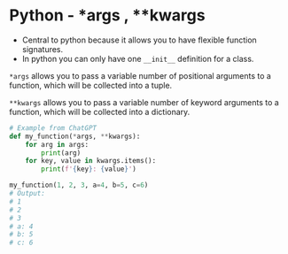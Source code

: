 # Python - *args , **kwargs

- Central to python because it allows you to have flexible function signatures. 
- In python you can only have one `__init__` definition for a class.


`*args` allows you to pass a variable number of positional arguments to a function, which will be collected into a tuple. 

`**kwargs` allows you to pass a variable number of keyword arguments to a function, which will be collected into a dictionary. 

``` py
# Example from ChatGPT
def my_function(*args, **kwargs):
    for arg in args:
        print(arg)
    for key, value in kwargs.items():
        print(f'{key}: {value}')

my_function(1, 2, 3, a=4, b=5, c=6)
# Output:
# 1
# 2
# 3
# a: 4
# b: 5
# c: 6
```